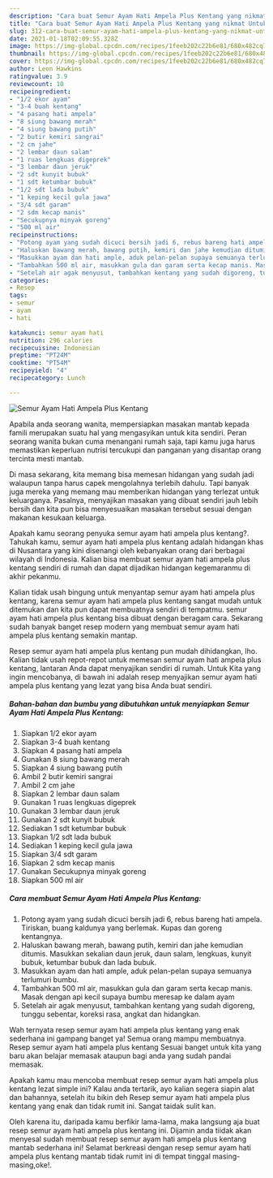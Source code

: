 ```yaml
---
description: "Cara buat Semur Ayam Hati Ampela Plus Kentang yang nikmat Untuk Jualan"
title: "Cara buat Semur Ayam Hati Ampela Plus Kentang yang nikmat Untuk Jualan"
slug: 312-cara-buat-semur-ayam-hati-ampela-plus-kentang-yang-nikmat-untuk-jualan
date: 2021-01-18T02:09:55.328Z
image: https://img-global.cpcdn.com/recipes/1feeb202c22b6e81/680x482cq70/semur-ayam-hati-ampela-plus-kentang-foto-resep-utama.jpg
thumbnail: https://img-global.cpcdn.com/recipes/1feeb202c22b6e81/680x482cq70/semur-ayam-hati-ampela-plus-kentang-foto-resep-utama.jpg
cover: https://img-global.cpcdn.com/recipes/1feeb202c22b6e81/680x482cq70/semur-ayam-hati-ampela-plus-kentang-foto-resep-utama.jpg
author: Leon Hawkins
ratingvalue: 3.9
reviewcount: 10
recipeingredient:
- "1/2 ekor ayam"
- "3-4 buah kentang"
- "4 pasang hati ampela"
- "8 siung bawang merah"
- "4 siung bawang putih"
- "2 butir kemiri sangrai"
- "2 cm jahe"
- "2 lembar daun salam"
- "1 ruas lengkuas digeprek"
- "3 lembar daun jeruk"
- "2 sdt kunyit bubuk"
- "1 sdt ketumbar bubuk"
- "1/2 sdt lada bubuk"
- "1 keping kecil gula jawa"
- "3/4 sdt garam"
- "2 sdm kecap manis"
- "Secukupnya minyak goreng"
- "500 ml air"
recipeinstructions:
- "Potong ayam yang sudah dicuci bersih jadi 6, rebus bareng hati ampela. Tiriskan, buang kaldunya yang berlemak. Kupas dan goreng kentangnya."
- "Haluskan bawang merah, bawang putih, kemiri dan jahe kemudian ditumis. Masukkan sekalian daun jeruk, daun salam, lengkuas, kunyit bubuk, ketumbar bubuk dan lada bubuk."
- "Masukkan ayam dan hati ample, aduk pelan-pelan supaya semuanya terlumuri bumbu."
- "Tambahkan 500 ml air, masukkan gula dan garam serta kecap manis. Masak dengan api kecil supaya bumbu meresap ke dalam ayam"
- "Setelah air agak menyusut, tambahkan kentang yang sudah digoreng, tunggu sebentar, koreksi rasa, angkat dan hidangkan."
categories:
- Resep
tags:
- semur
- ayam
- hati

katakunci: semur ayam hati 
nutrition: 296 calories
recipecuisine: Indonesian
preptime: "PT24M"
cooktime: "PT54M"
recipeyield: "4"
recipecategory: Lunch

---
```



![Semur Ayam Hati Ampela Plus Kentang](https://img-global.cpcdn.com/recipes/1feeb202c22b6e81/680x482cq70/semur-ayam-hati-ampela-plus-kentang-foto-resep-utama.jpg)

Apabila anda seorang wanita, mempersiapkan masakan mantab kepada famili merupakan suatu hal yang mengasyikan untuk kita sendiri. Peran seorang  wanita bukan cuma menangani rumah saja, tapi kamu juga harus memastikan keperluan nutrisi tercukupi dan panganan yang disantap orang tercinta mesti mantab.

Di masa  sekarang, kita memang bisa memesan hidangan yang sudah jadi walaupun tanpa harus capek mengolahnya terlebih dahulu. Tapi banyak juga mereka yang memang mau memberikan hidangan yang terlezat untuk keluarganya. Pasalnya, menyajikan masakan yang dibuat sendiri jauh lebih bersih dan kita pun bisa menyesuaikan masakan tersebut sesuai dengan makanan kesukaan keluarga. 



Apakah kamu seorang penyuka semur ayam hati ampela plus kentang?. Tahukah kamu, semur ayam hati ampela plus kentang adalah hidangan khas di Nusantara yang kini disenangi oleh kebanyakan orang dari berbagai wilayah di Indonesia. Kalian bisa membuat semur ayam hati ampela plus kentang sendiri di rumah dan dapat dijadikan hidangan kegemaranmu di akhir pekanmu.

Kalian tidak usah bingung untuk menyantap semur ayam hati ampela plus kentang, karena semur ayam hati ampela plus kentang sangat mudah untuk ditemukan dan kita pun dapat membuatnya sendiri di tempatmu. semur ayam hati ampela plus kentang bisa dibuat dengan beragam cara. Sekarang sudah banyak banget resep modern yang membuat semur ayam hati ampela plus kentang semakin mantap.

Resep semur ayam hati ampela plus kentang pun mudah dihidangkan, lho. Kalian tidak usah repot-repot untuk memesan semur ayam hati ampela plus kentang, lantaran Anda dapat menyajikan sendiri di rumah. Untuk Kita yang ingin mencobanya, di bawah ini adalah resep menyajikan semur ayam hati ampela plus kentang yang lezat yang bisa Anda buat sendiri.

<!--inarticleads1-->

##### Bahan-bahan dan bumbu yang dibutuhkan untuk menyiapkan Semur Ayam Hati Ampela Plus Kentang:

1. Siapkan 1/2 ekor ayam
1. Siapkan 3-4 buah kentang
1. Siapkan 4 pasang hati ampela
1. Gunakan 8 siung bawang merah
1. Siapkan 4 siung bawang putih
1. Ambil 2 butir kemiri sangrai
1. Ambil 2 cm jahe
1. Siapkan 2 lembar daun salam
1. Gunakan 1 ruas lengkuas digeprek
1. Gunakan 3 lembar daun jeruk
1. Gunakan 2 sdt kunyit bubuk
1. Sediakan 1 sdt ketumbar bubuk
1. Siapkan 1/2 sdt lada bubuk
1. Sediakan 1 keping kecil gula jawa
1. Siapkan 3/4 sdt garam
1. Siapkan 2 sdm kecap manis
1. Gunakan Secukupnya minyak goreng
1. Siapkan 500 ml air




<!--inarticleads2-->

##### Cara membuat Semur Ayam Hati Ampela Plus Kentang:

1. Potong ayam yang sudah dicuci bersih jadi 6, rebus bareng hati ampela. Tiriskan, buang kaldunya yang berlemak. Kupas dan goreng kentangnya.
1. Haluskan bawang merah, bawang putih, kemiri dan jahe kemudian ditumis. Masukkan sekalian daun jeruk, daun salam, lengkuas, kunyit bubuk, ketumbar bubuk dan lada bubuk.
1. Masukkan ayam dan hati ample, aduk pelan-pelan supaya semuanya terlumuri bumbu.
1. Tambahkan 500 ml air, masukkan gula dan garam serta kecap manis. Masak dengan api kecil supaya bumbu meresap ke dalam ayam
1. Setelah air agak menyusut, tambahkan kentang yang sudah digoreng, tunggu sebentar, koreksi rasa, angkat dan hidangkan.




Wah ternyata resep semur ayam hati ampela plus kentang yang enak sederhana ini gampang banget ya! Semua orang mampu membuatnya. Resep semur ayam hati ampela plus kentang Sesuai banget untuk kita yang baru akan belajar memasak ataupun bagi anda yang sudah pandai memasak.

Apakah kamu mau mencoba membuat resep semur ayam hati ampela plus kentang lezat simple ini? Kalau anda tertarik, ayo kalian segera siapin alat dan bahannya, setelah itu bikin deh Resep semur ayam hati ampela plus kentang yang enak dan tidak rumit ini. Sangat taidak sulit kan. 

Oleh karena itu, daripada kamu berfikir lama-lama, maka langsung aja buat resep semur ayam hati ampela plus kentang ini. Dijamin anda tiidak akan menyesal sudah membuat resep semur ayam hati ampela plus kentang mantab sederhana ini! Selamat berkreasi dengan resep semur ayam hati ampela plus kentang mantab tidak rumit ini di tempat tinggal masing-masing,oke!.

